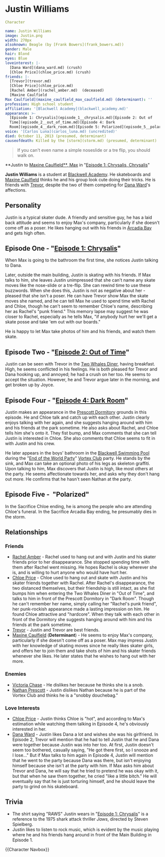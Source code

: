#  Justin Williams 

```yaml
Character

name: Justin Williams
image: Justin.png
width: 270px
alsoknown: Beagle (by [Frank Bowers](frank_bowers.md))
gender: Male
hair: Blond
eyes: Blue
loveinterest: |-
  [Dana Ward](dana_ward.md) (crush)
  [Chloe Price](chloe_price.md) (crush)
friends: |-
  [Trevor](trevor.md)
  [Chloe Price](chloe_price.md)
  [Rachel Amber](rachel_amber.md)  (deceased) 
  [Maxine Caulfield
Max Caulfield](maxine_caulfield_max_caulfield.md) (determinant): ''
profession: High school student
affiliation: '[Blackwell Academy](blackwell_academy.md)'
appearance: >-
  [Episode 1: Chrysalis](episode_1__chrysalis.md)[Episode 2: Out of
  Time](episode_2__out_of_time.md)[Episode 4: Dark
  Room](episode_4__dark_room.md)[Episode 5: Polarized](episode_5__polarized.md)
voice: '[Carlos Luna](carlos_luna.md) (uncredited)'
died: October 11, 2013 (presumed, determinant)
causeofdeath: Killed by the [storm](storm.md) (presumed, determinant)
```

> If you can't even name a simple noseslide or a tre flip, you should walk on.

**Justin to [Maxine Caulfield**, Max](maxine_caulfield____max.md) in "[Episode 1: Chrysalis, Chrysalis](episode_1__chrysalis__chrysalis.md)"

**Justin Williams** is a student at [Blackwell Academy](blackwell_academy.md). He skateboards and [Maxine Caulfield](max_caulfield.md) thinks he and his group look cute doing their tricks. He is friends with [Trevor](trevor.md), despite the two of them competing for [Dana Ward](dana_ward.md)'s affections.

##  Personality 
Justin is a typical skater dude. A friendly and sensitive guy, he has a laid back attitude and seems to enjoy Max's company, particularly if she doesn't come off as a poser. He likes hanging out with his friends in [Arcadia Bay](arcadia_bay.md) and gets high often. 

##  Episode One - "[Episode 1: Chrysalis](chrysalis.md)" 
When Max is going to the bathroom the first time, she notices Justin talking to Dana.

Later, outside the main building, Justin is skating with his friends. If Max talks to him, she leaves Justin unimpressed that she can't name any skate moves like the nose-slide or a tre-flip. She can rewind time to use these buzzwords. When she does this, Justin is not as negative about her - pleased that she isn't a poser. He can have Trevor show Max the skate moves she named, and he can tell Max he used to spend time with Rachel and Chloe, though he can't seem to remember Chloe's name, describing her as Rachel's "punk friend." This memory lapse may suggest he was closer to Rachel, especially as he tells Max, "if anybody hurt her we'll get a skate posse and take 'em out with our boards."

He is happy to let Max take photos of him and his friends, and watch them skate.

##  Episode Two - "[Episode 2: Out of Time](out_of_time.md)" 
Justin can be seen with Trevor in the [Two Whales Diner](two_whales_diner.md), having breakfast. High, he seems conflicted in his feelings. He is both pleased for Trevor and Dana hooking up, and annoyed; he had a crush on her too. He seems to accept the situation. However, he and Trevor argue later in the morning, and get broken up by Joyce.

## Episode Four - "[Episode 4: Dark Room](dark_room.md)" 
Justin makes an appearance in the [Prescott Dormitory](prescott_dormitory.md) grounds in this episode. He and Chloe talk and catch up with each other. Justin clearly enjoys talking with her again, and she suggests hanging around with him and his friends at the park sometime. He also asks about Rachel, and Chloe tells him she's onto it. They fist bump, and Max comments that she can tell Justin is interested in Chloe. She also comments that Chloe seems to fit in with Justin and his crew.

He later appears in the boys' bathroom in the [Blackwell Swimming Pool](blackwell_swimming_pool.md) during the "[End of the World Party](end_of_the_world.md)" [Vortex Club](vortex_club.md) party. He stands by the sink, and Max can take an optional photo of his legs as skeleton graffiti. Upon talking to him, Max discovers that Justin is high, like most others at the party. He seems affectionate towards her, and asks why they don't hang out more. He confirms that he hasn't seen Nathan at the party.
## Episode Five -  "Polarized"
In the Sacrifice Chloe ending, he is among the people who are attending Chloe's funeral. In the Sacrifice Arcadia Bay ending, he presumably dies in the storm.

##  Relationships 

###  Friends 
* [Rachel Amber](rachel_amber.md) - Rachel used to hang out and with Justin and his skater friends prior to her disappearance. She stopped spending time with them after Rachel went missing. He hopes Rachel is okay wherever she is, and is willing to hurt anyone who would have hurt her.
* [Chloe Price](chloe_price.md) - Chloe used to hang out and skate with Justin and his skater friends together with Rachel. After Rachel's disappearance, the two distanced themselves, but their friendship is still intact, as she fist bumps him when entering the Two Whales Diner in "Out of Time", and talks to him in front of the Prescott Dormitory in "Dark Room". Though he can't remember her name, simply calling her "Rachel's punk friend", her punk-rockish appearance made a lasting impression on him. He found Chloe attractive and "hardcore". When they talk with each other in front of the Dormitory she suggests hanging around with him and his friends at the park sometime.
* [Trevor](trevor.md) - Justin and Trevor are best friends.
* [Maxine Caulfield](max_caulfield.md) (**Determinant**) - He seems to enjoy Max's company, particularly if she doesn't come off as a poser. Max may impress Justin with her knowledge of skating moves since he really likes skater girls, and offers her to join them and take shots of him and his skater friends whenever she likes. He later states that he wishes to hang out with her more.

###  Enemies 
* [Victoria Chase](victoria_chase.md) - He dislikes her because he thinks she is a snob.
* [Nathan Prescott](nathan_prescott.md) - Justin dislikes Nathan because he is part of the Vortex Club and thinks he is a "snobby douchebag."
###  Love Interests 
* [Chloe Price](chloe_price.md) - Justin thinks Chloe is "hot", and according to Max's estimation while watching them talking in Episode 4, he's obviously interested in her.
* [Dana Ward](dana_ward.md) - Justin likes Dana a lot and wishes she was his girlfriend. In Episode 2, Trevor will mention that he had to tell Justin that he and Dana were together because Justin was into her too. At first, Justin doesn't seem too bothered, casually saying, "He got there first, so I snooze and I lose..." But if Max talks to him again in Episode 4, Justin will mention that he went to the party because Dana was there, but isn't enjoying himself because she isn't at the party with him. If Max asks him about Trevor and Dana, he will say that he tried to pretend he was okay with it, but that when he saw them together, he cried "like a little bitch." He will eventually say that he is just torturing himself, and he should leave the party to grind on his skateboard.

##  Trivia 
* The shirt saying "RAWS" Justin wears in "[Episode 1: Chrysalis](chrysalis.md)" is a reference to the 1975 shark attack thriller *Jaws*, directed by Steven Spielberg.
* Justin likes to listen to rock music, which is evident by the music playing where he and his friends hang around in front of the Main Building in Episode 1.

{{Character Navbox}}

